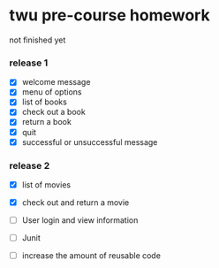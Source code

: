 # twu pre-course homework 
not finished yet

### release 1 
- [X] welcome message
- [X] menu of options
- [X] list of books
- [X] check out a book
- [X] return a book
- [X] quit
- [X] successful or unsuccessful message

### release 2
- [X] list of movies
- [X] check out and return a movie
- [ ] User login and view information


- [ ] Junit
- [ ] increase the amount of reusable code








